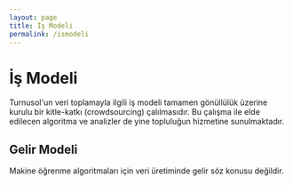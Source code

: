 ```yaml
---
layout: page
title: İş Modeli
permalink: /ismodeli
---
```


# İş Modeli

Turnusol'un veri toplamayla ilgili iş modeli tamamen gönüllülük üzerine kurulu bir kitle-katkı (crowdsourcing) çalılmasıdır. Bu çalışma ile elde edilecen algoritma ve analizler de yine topluluğun hizmetine sunulmaktadır. 

## Gelir Modeli

Makine öğrenme algoritmaları için veri üretiminde gelir söz konusu değildir. 